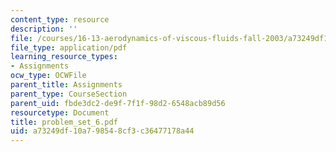 ```yaml
---
content_type: resource
description: ''
file: /courses/16-13-aerodynamics-of-viscous-fluids-fall-2003/a73249df10a798548cf3c36477178a44_problem_set_6.pdf
file_type: application/pdf
learning_resource_types:
- Assignments
ocw_type: OCWFile
parent_title: Assignments
parent_type: CourseSection
parent_uid: fbde3dc2-de9f-7f1f-98d2-6548acb89d56
resourcetype: Document
title: problem_set_6.pdf
uid: a73249df-10a7-9854-8cf3-c36477178a44
---
```

